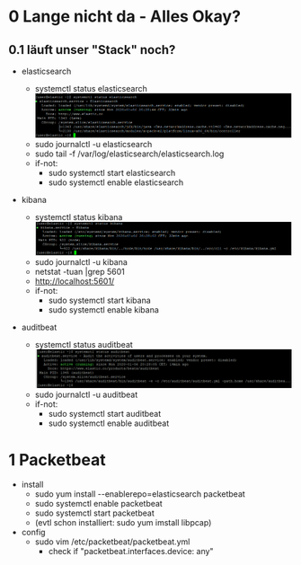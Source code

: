 # 0 Lange nicht da - Alles Okay?
## 0.1 läuft unser "Stack" noch?
  * elasticsearch  
    *  systemctl status elasticsearch
    ![image](images/systemctl_elasticsearch.PNG)
     *  sudo journalctl -u elasticsearch
     *  sudo tail -f /var/log/elasticsearch/elasticsearch.log
     *  if-not: 
         * sudo systemctl start elasticsearch
         * sudo systemctl enable elasticsearch

  * kibana   
     *  systemctl status kibana
      ![image](images/systemctl_kibana.PNG)
     *  sudo journalctl -u kibana
     *  netstat -tuan |grep 5601
     *  [http://localhost:5601/](http://localhost:5601/)
     *  if-not: 
         *  sudo systemctl start kibana
         *  sudo systemctl enable kibana

  * auditbeat
    *  systemctl status auditbeat
    ![image](images/systemctl_auditbeat.PNG)
    *  sudo journalctl -u auditbeat
    *  if-not: 
         *  sudo systemctl start auditbeat
         *  sudo systemctl enable auditbeat

# 1 Packetbeat
  * install
    * sudo yum install --enablerepo=elasticsearch packetbeat
    * sudo systemctl enable packetbeat
    * sudo systemctl start packetbeat
    * (evtl schon installiert: sudo yum imstall libpcap)
  * config
    * sudo vim /etc/packetbeat/packetbeat.yml
      *  check if "packetbeat.interfaces.device: any"

